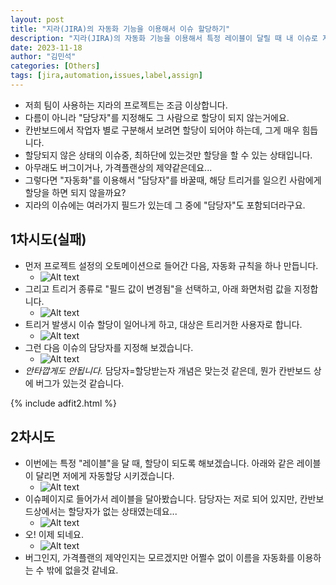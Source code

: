 ```yaml
---
layout: post
title: "지라(JIRA)의 자동화 기능을 이용해서 이슈 할당하기"
description: "지라(JIRA)의 자동화 기능을 이용해서 특정 레이블이 달릴 때 내 이슈로 자동 할당되게 해봅시다"
date: 2023-11-18
author: "김민석"
categories: [Others]
tags: [jira,automation,issues,label,assign]
---
```

- 저희 팀이 사용하는 지라의 프로젝트는 조금 이상합니다.
- 다름이 아니라 "담당자"를 지정해도 그 사람으로 할당이 되지 않는거에요.
- 칸반보드에서 작업자 별로 구분해서 보려면 할당이 되어야 하는데, 그게 매우 힘듭니다.
- 할당되지 않은 상태의 이슈중, 최하단에 있는것만 할당을 할 수 있는 상태입니다.
- 아무래도 버그이거나, 가격플랜상의 제약같은데요...
- 그렇다면 "자동화"를 이용해서 "담당자"를 바꿀때, 해당 트리거를 일으킨 사람에게 할당을 하면 되지 않을까요?
- 지라의 이슈에는 여러가지 필드가 있는데 그 중에 "담당자"도 포함되더라구요.

## 1차시도(실패)
- 먼저 프로젝트 설정의 오토메이션으로 들어간 다음, 자동화 규칙을 하나 만듭니다. 
    - ![Alt text](https://reddol18.github.io/dev5min/images/20231118/image-1.png)
- 그리고 트리거 종류로 "필드 값이 변경됨"을 선택하고, 아래 화면처럼 값을 지정합니다.
    - ![Alt text](https://reddol18.github.io/dev5min/images/20231118/image.png)
- 트리거 발생시 이슈 할당이 일어나게 하고, 대상은 트리거한 사용자로 합니다.
    - ![Alt text](https://reddol18.github.io/dev5min/images/20231118/image-2.png)
- 그런 다음 이슈의 담당자를 지정해 보겠습니다.    
    - ![Alt text](https://reddol18.github.io/dev5min/images/20231118/image-3.png)
- *안타깝게도 안됩니다.* 담당자=할당받는자 개념은 맞는것 같은데, 뭔가 칸반보드 상에 버그가 있는것 같습니다.    

{% include adfit2.html %}

## 2차시도
- 이번에는 특정 "레이블"을 달 때, 할당이 되도록 해보겠습니다. 아래와 같은 레이블이 달리면 저에게 자동할당 시키겠습니다.
    - ![Alt text](https://reddol18.github.io/dev5min/images/20231118/image-4.png)
- 이슈페이지로 들어가서 레이블을 달아봤습니다. 담당자는 저로 되어 있지만, 칸반보드상에서는 할당자가 없는 상태였는데요...
    - ![Alt text](https://reddol18.github.io/dev5min/images/20231118/image-5.png)    
- 오! 이제 되네요. 
    - ![Alt text](https://reddol18.github.io/dev5min/images/20231118/image-6.png)
- 버그인지, 가격플랜의 제약인지는 모르겠지만 어쩔수 없이 이름을 자동화를 이용하는 수 밖에 없을것 같네요.